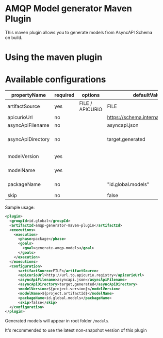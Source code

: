 # AMQP Model generator Maven Plugin

This maven plugin allows you to generate models from AsyncAPI Schema on build.

# Using the maven plugin

# Available configurations
| propertyName  | required  | options  |  defaultValue | dependsOn/Notes  |
|---|---|---|---|---|
| artifactSource  |  yes |  FILE / APICURIO |  FILE | Chose if definition is read from url or file  |
| apicurioUrl | no  |   |  https://schema.internal.globalid.dev | artifactSource=APICURIO  |
| asyncApiFilename|  no |   | asyncapi.json  |  artifactSource=FILE |
| asyncApiDirectory | no  |   |  target,generated | artifactSource=FILE ; path should be seperated with ","  |
| modelVersion| yes  |   |   | modelVersion should use ${project.version}  |
| modelName|  yes |   |   | ModelName should use ${project.artifactId}  |
| packageName |  no |   | "id.global.models"  | Package name will be used with modelName  |
| skip| no  |   | false  |  Skip generation process |


Sample usage:

```xml
<plugin>
  <groupId>id.global</groupId>
  <artifactId>amqp-generator-maven-plugin</artifactId>
  <executions>
    <execution>
      <phase>package</phase>
      <goals>
        <goal>generate-amqp-models</goal>
      </goals>
    </execution>
  </executions>
  <configuration>
      <artifactSource>FILE</artifactSource>
      <apicurioUrl>http://url.to.apicurio.registry</apicurioUrl>
      <asyncApiFilename>asyncapi.json</asyncApiFilename>
      <asyncApiDirectory>target,generated</asyncApiDirectory>
      <modelVersion>${project.version}</modelVersion>
      <modelName>${project.artifactId}</modelName>
      <packageName>id.global.models</packageName>
      <skip>false</skip>
  </configuration>
</plugin>
```

Generated models will appear in root folder `/models`.

It's recommended to use the latest non-snapshot version of this plugin

